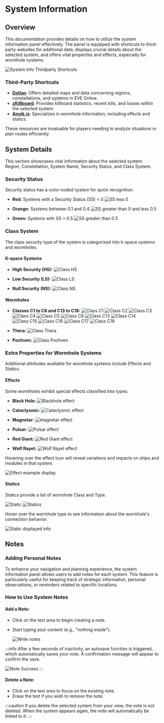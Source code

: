 # System Information

## Overview

This documentation provides details on how to utilize the system information panel effectively. The panel is equipped with shortcuts to third-party websites for additional data, displays crucial details about the selected system, and offers vital properties and effects, especially for wormhole systems.

![System Info Thirdparty Shortcuts](../assets/img/info/system_info_extra_shortcuts.png)

### Third-Party Shortcuts

- **[Dotlan](https://evemaps.dotlan.net/)**: Offers detailed maps and data concerning regions, constellations, and systems in EVE Online.
- **[zKillboard](https://zkillboard.com/)**: Provides killboard statistics, recent kills, and losses within the selected system.
- **[Anoik.is](http://anoik.is/)**: Specializes in wormhole information, including effects and statics.

These resources are invaluable for players needing to analyze situations or plan routes efficiently.

## System Details

This section showcases vital information about the selected system: Region, Constellation, System Name, Security Status, and Class System.

### Security Status

Security status has a color-coded system for quick recognition:

- **Red:** Systems with a Security Status (SS) < 0 
  ![SS less 0](../assets/img/info/security/NS.png)
  
- **Orange:** Systems between 0.1 and 0.4
  ![SS greater than 0 and less 0.5](../assets/img/info/class/LS.png)
  
- **Green:** Systems with SS > 0.5
  ![SS greater than 0.5](../assets/img/info/class/HS.png)

### Class System

The class security type of the system is categorized into k-space systems and wormholes.

#### K-space Systems

- **High Security (HS):** 
  ![Class HS](../assets/img/info/class/HS.png)
  
- **Low Security (LS):** 
  ![Class LS](../assets/img/info/class/LS.png)
  
- **Null Security (NS):** 
  ![Class NS](../assets/img/info/class/NS.png)

#### Wormholes

- **Classes C1 to C6 and C13 to C18:**
  ![Class C1](../assets/img/info/class/C1.png) ![Class C2](../assets/img/info/class/C2.png) ![Class C3](../assets/img/info/class/C3.png) ![Class C4](../assets/img/info/class/C4.png) ![Class C5](../assets/img/info/class/C5.png) ![Class C6](../assets/img/info/class/C6.png) ![Class C13](../assets/img/info/class/C13.png) ![Class C14](../assets/img/info/class/C14.png) ![Class C15](../assets/img/info/class/C15.png) ![Class C16](../assets/img/info/class/C16.png) ![Class C17](../assets/img/info/class/C17.png) ![Class C18](../assets/img/info/class/C18.png)

- **Thera:**
  ![Class Thera](../assets/img/info/class/Thera.png)

- **Pochven:**
  ![Class Pochven](../assets/img/info/class/Pochven.png)

### Extra Properties for Wormhole Systems

Additional attributes available for wormhole systems include Effects and Statics.

#### Effects

Some wormholes exhibit special effects classified into types:

- **Black Hole:**
  ![Blackhole effect](../assets/img/info/effects/black_hole.png)
  
- **Cataclysmic:**
  ![Cataclysmic effect](../assets/img/info/effects/cataclysmic.png)
  
- **Magnetar:**
  ![magnetar effect](../assets/img/info/effects/magnetar.png)
  
- **Pulsar:**
  ![Pulsar effect](../assets/img/info/effects/pulsar.png)
  
- **Red Giant:**
  ![Red Giant effect](../assets/img/info/effects/red_giant.png)
  
- **Wolf Rayet:**
  ![Wolf Rayet effect](../assets/img/info/effects/wolf-rayet.png)

Hovering over the effect icon will reveal variations and impacts on ships and modules in that system.

![Effect example display](../assets/img/info/system_wh_effect_tooltip.png)

#### Statics

Statics provide a list of wormhole Class and Type.

![Static](../assets/img/info/system_wh_static.png)
![Statics](../assets/img/info/system_wh_statics.png)

Hover over the wormhole type to see information about the wormhole's connection behavior.

![Static displayed info](../assets/img/info/system_wh_static_tooltip_info.png)

## Notes

### Adding Personal Notes

To enhance your navigation and planning experience, the system information panel allows users to add notes for each system. This feature is particularly useful for keeping track of strategic information, personal observations, or reminders related to specific locations.

### How to Use System Notes

#### Add a Note:

- Click on the text area to begin creating a note.
- Start typing your content (e.g., "nothing inside").
  
  ![Write notes](../assets/img/info/notes.png)

:::info
After a few seconds of inactivity, an autosave function is triggered, which automatically saves your note. A confirmation message will appear to confirm the save.

![Note Success](../assets/img/info/note_success.png)
:::

#### Delete a Note:

- Click on the text area to focus on the existing note.
- Erase the text if you wish to remove the note.

:::caution
If you delete the selected system from your view, the note is not deleted. When the system appears again, the note will automatically be linked to it.
:::




